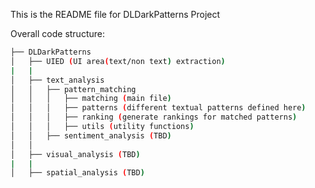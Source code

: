 This is the README file for DLDarkPatterns Project

Overall code structure:
```bash
├── DLDarkPatterns
│   ├── UIED (UI area(text/non text) extraction)
|   |
│   ├── text_analysis
│   │   ├── pattern_matching
│   │   │   ├── matching (main file)
│   │   │   ├── patterns (different textual patterns defined here)
│   │   │   ├── ranking (generate rankings for matched patterns)
│   │   │   ├── utils (utility functions)
│   │   ├── sentiment_analysis (TBD)
│   │   
│   ├── visual_analysis (TBD)
|   |
│   ├── spatial_analysis (TBD)
```
